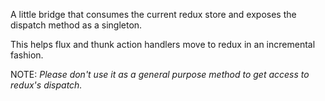 A little bridge that consumes the current redux store and exposes the dispatch method as a singleton.

This helps flux and thunk action handlers move to redux in an incremental fashion.

NOTE: _Please don't use it as a general purpose method to get access to redux's dispatch._
